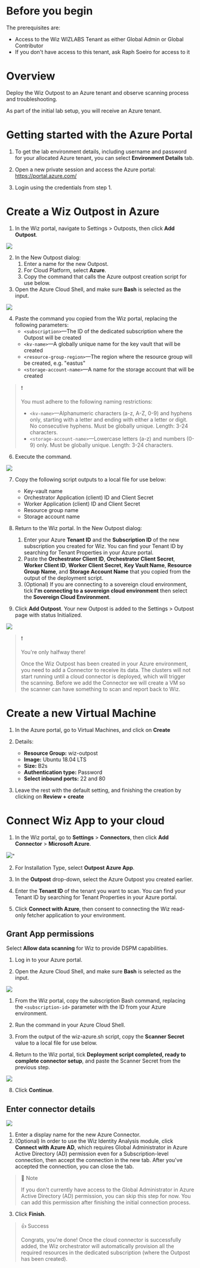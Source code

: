 # Before you begin

The prerequisites are:

- Access to the Wiz WIZLABS Tenant as either Global Admin or Global Contributor
- If you don't have access to this tenant, ask Raph Soeiro for access to it

# Overview

Deploy the Wiz Outpost to an Azure tenant and observe scanning process and troubleshooting.

As part of the initial lab setup, you will receive an Azure tenant.

# Getting started with the Azure Portal

1. To get the lab environment details, including username and password for your allocated Azure tenant, you can select **Environment Details** tab. 

1. Open a new private session and access the Azure portal: https://portal.azure.com/

1. Login using the credentials from step 1.

# Create a Wiz Outpost in Azure

1. In the Wiz portal, navigate to Settings > Outposts, then click **Add Outpost**.

![](https://files.readme.io/5831df0-new_outpost.png)
  
2. In the New Outpost dialog:
   1. Enter a name for the new Outpost.
   2. For Cloud Platform, select **Azure**.
   3. Copy the command that calls the Azure outpost creation script for use below.
3. Open the Azure Cloud Shell, and make sure **Bash** is selected as the input.

![](https://files.readme.io/16029d0-bash_shell.png)


4. Paste the command you copied from the Wiz portal, replacing the following parameters:
   - `<subscription>`—The ID of the dedicated subscription where the Outpost will be created
   - `<kv-name>`—A globally unique name for the key vault that will be created
   - `<resource-group-region>`—The region where the resource group will be created, e.g. "eastus"
   - `<storage-account-name>`—A name for the storage account that will be created

> ❗️ 
> 
> You must adhere to the following naming restrictions:
> 
> - `<kv-name>`—Alphanumeric characters (a-z, A-Z, 0-9) and hyphens only, starting with a letter and ending with either a letter or digit. No consecutive hyphens. Must be globally unique. Length: 3-24 characters.
> - `<storage-account-name>`—Lowercase letters (a-z) and numbers (0-9) only. Must be globally unique. Length: 3-24 characters.

6. Execute the command.

![](https://files.readme.io/a341b65-script_output.png)

7. Copy the following script outputs to a local file for use below:
   - Key-vault name
   - Orchestrator Application (client) ID and Client Secret
   - Worker Application (client) ID and Client Secret
   - Resource group name
   - Storage account name

8. Return to the Wiz portal. In the New Outpost dialog:
   1. Enter your Azure **Tenant ID** and the **Subscription ID** of the new subscription you created for Wiz. You can find your Tenant ID by searching for Tenant Properties in your Azure portal.
   2. Paste the **Orchestrator Client ID**, **Orchestrator Client Secret**, **Worker Client ID**, **Worker Client Secret**, **Key Vault Name**, **Resource Group Name**, and **Storage Account Name** that you copied from the output of the deployment script.
   3. (Optional) If you are connecting to a sovereign cloud environment, tick **I'm connecting to a sovereign cloud environment** then select the **Sovereign Cloud Environment**.

9. Click **Add Outpost**. Your new Outpost is added to the Settings > Outpost page with status Initialized.

![](https://files.readme.io/447a4d0-your_new_outpost.png)

> ❗️ 
> 
> You're only halfway there!
> 
> Once the Wiz Outpost has been created in your Azure environment, you need to add a Connector to receive its data. The clusters will not start running until a cloud connector is deployed, which will trigger the scanning. 
> Before we add the Connector we will create a VM so the scanner can have something to scan and report back to Wiz.


# Create a new Virtual Machine

1. In the Azure portal, go to Virtual Machines, and click on **Create**

1. Details:
    - **Resource Group:** wiz-outpost
    - **Image:** Ubuntu 18.04 LTS
    - **Size:** B2s
    - **Authentication type:** Password
    - **Select inbound ports:** 22 and 80

1. Leave the rest with the default setting, and finishing the creation by clicking on **Review + create**

# Connect Wiz App to your cloud

1. In the Wiz portal, go to **Settings** > **Connectors**, then click **Add Connector** > **Microsoft Azure**.

![](https://files.readme.io/286dc6b-outpost_connector_1.png)"

2. For Installation Type, select **Outpost Azure App**.

3. In the **Outpost** drop-down, select the Azure Outpost you created earlier.

4. Enter the **Tenant ID** of the tenant you want to scan. You can find your Tenant ID by searching for Tenant Properties in your Azure portal.

5. Click **Connect with Azure**, then consent to connecting the Wiz read-only fetcher application to your environment.

## Grant App permissions

Select **Allow data scanning** for Wiz to provide DSPM capabilities.

1. Log in to your Azure portal.

1. Open the Azure Cloud Shell, and make sure **Bash** is selected as the input.

![](https://files.readme.io/cebd2c4-bash_shell.png)

1. From the Wiz portal, copy the subscription Bash command, replacing the `<subscription-id>` parameter with the ID from your Azure environment.

1. Run the command in your Azure Cloud Shell.

1. From the output of the wiz-azure.sh script, copy the **Scanner Secret** value to a local file for use below.

1. Return to the Wiz portal, tick **Deployment script completed, ready to complete connector setup**, and paste the Scanner Secret from the previous step.


![](https://files.readme.io/c391a54-outpost_connector_3.png)

8. Click **Continue**.

## Enter connector details

![](https://files.readme.io/095dd68-details.png)

1. Enter a display name for the new Azure Connector.
2. (Optional) In order to use the Wiz Identity Analysis module, click **Connect with Azure AD**, which requires Global Administrator in Azure Active Directory (AD) permission even for a Subscription-level connection, then accept the connection in the new tab. After you've accepted the connection, you can close the tab.

> 📘 Note
> 
> If you don't currently have access to the Global Administrator in Azure Active Directory (AD) permission, you can skip this step for now. You can add this permission after finishing the initial connection process.

3. Click **Finish**.

> 👍 Success
> 
> Congrats, you're done! Once the cloud connector is successfully added, the Wiz orchestrator will automatically provision all the required resources in the dedicated subscription (where the Outpost has been created).

